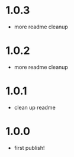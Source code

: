 # 1.0.3

- more readme cleanup
# 1.0.2

- more readme cleanup
# 1.0.1

- clean up readme
# 1.0.0

- first publish!
